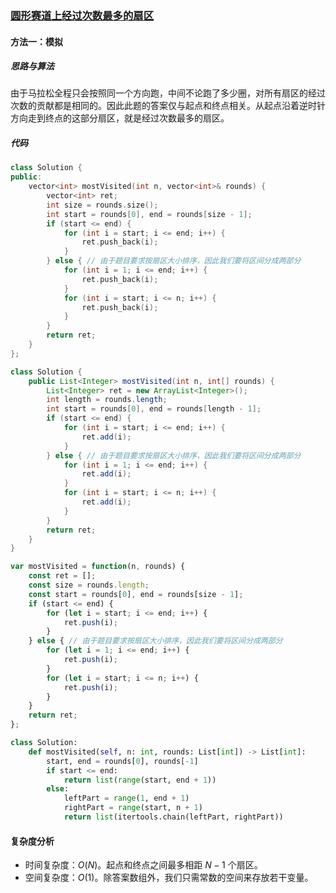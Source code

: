 ### [圆形赛道上经过次数最多的扇区](https://leetcode.cn/problems/most-visited-sector-in-a-circular-track/solutions/403708/yuan-xing-sai-dao-shang-jing-guo-ci-shu-zui-duo--2/)

#### 方法一：模拟

##### 思路与算法

由于马拉松全程只会按照同一个方向跑，中间不论跑了多少圈，对所有扇区的经过次数的贡献都是相同的。因此此题的答案仅与起点和终点相关。从起点沿着逆时针方向走到终点的这部分扇区，就是经过次数最多的扇区。

##### 代码

```c++
class Solution {
public:
    vector<int> mostVisited(int n, vector<int>& rounds) {
        vector<int> ret;
        int size = rounds.size();
        int start = rounds[0], end = rounds[size - 1];
        if (start <= end) {
            for (int i = start; i <= end; i++) {
                ret.push_back(i);
            }
        } else { // 由于题目要求按扇区大小排序，因此我们要将区间分成两部分
            for (int i = 1; i <= end; i++) {
                ret.push_back(i);
            }
            for (int i = start; i <= n; i++) {
                ret.push_back(i);
            }
        }
        return ret;
    }
};
```

```java
class Solution {
    public List<Integer> mostVisited(int n, int[] rounds) {
        List<Integer> ret = new ArrayList<Integer>();
        int length = rounds.length;
        int start = rounds[0], end = rounds[length - 1];
        if (start <= end) {
            for (int i = start; i <= end; i++) {
                ret.add(i);
            }
        } else { // 由于题目要求按扇区大小排序，因此我们要将区间分成两部分
            for (int i = 1; i <= end; i++) {
                ret.add(i);
            }
            for (int i = start; i <= n; i++) {
                ret.add(i);
            }
        }
        return ret;
    }
}
```

```javascript
var mostVisited = function(n, rounds) {
    const ret = [];
    const size = rounds.length;
    const start = rounds[0], end = rounds[size - 1];
    if (start <= end) {
        for (let i = start; i <= end; i++) {
            ret.push(i);
        }
    } else { // 由于题目要求按扇区大小排序，因此我们要将区间分成两部分
        for (let i = 1; i <= end; i++) {
            ret.push(i);
        }
        for (let i = start; i <= n; i++) {
            ret.push(i);
        }
    }
    return ret;
};
```

```python
class Solution:
    def mostVisited(self, n: int, rounds: List[int]) -> List[int]:
        start, end = rounds[0], rounds[-1]
        if start <= end:
            return list(range(start, end + 1))
        else:
            leftPart = range(1, end + 1)
            rightPart = range(start, n + 1)
            return list(itertools.chain(leftPart, rightPart))
```

#### 复杂度分析

- 时间复杂度：$O(N)$。起点和终点之间最多相距 $N-1$ 个扇区。
- 空间复杂度：$O(1)$。除答案数组外，我们只需常数的空间来存放若干变量。
